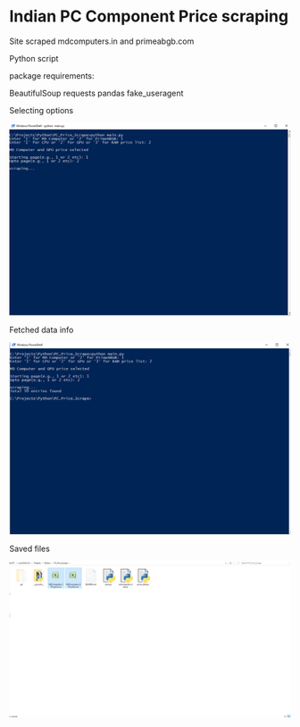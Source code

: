 # Indian PC Component Price scraping

Site scraped mdcomputers.in and primeabgb.com

Python script

package requirements:

BeautifulSoup
requests
pandas
fake_useragent

Selecting options

![selecting option](https://raw.githubusercontent.com/AgraDev101/Indian-PC-Price-scraping/master/sample_img_fatched-data/scrape1.png)

Fetched data info

![fetched](https://raw.githubusercontent.com/AgraDev101/Indian-PC-Price-scraping/master/sample_img_fatched-data/scrap2.png)

Saved files

![saved](https://raw.githubusercontent.com/AgraDev101/Indian-PC-Price-scraping/master/sample_img_fatched-data/scrape3.png)







